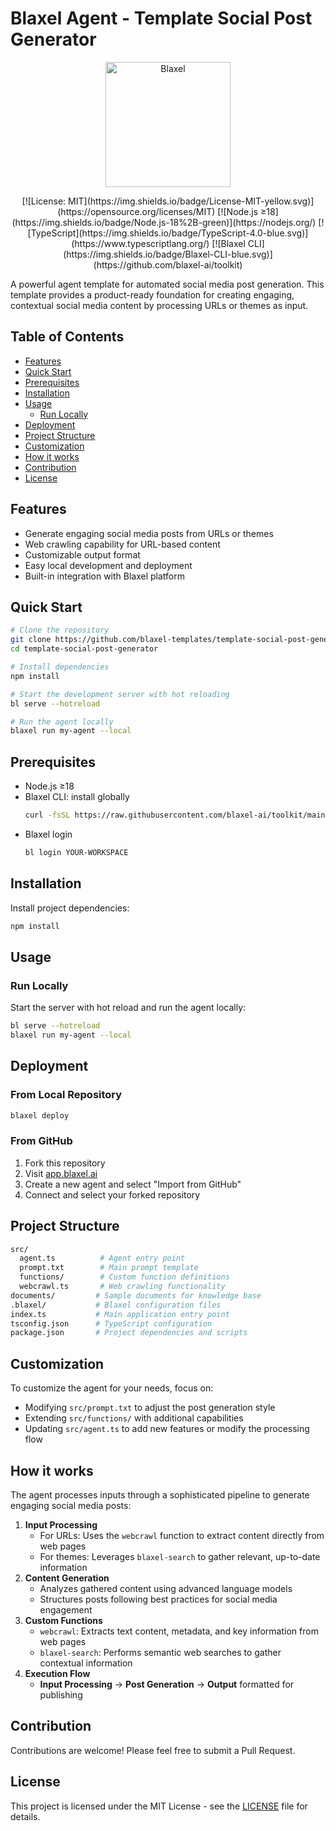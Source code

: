# Blaxel Agent - Template Social Post Generator

<p align="center">
  <img src="https://blaxel.ai/logo.png" alt="Blaxel" width="200"/>
</p>

<div align="center">
[![License: MIT](https://img.shields.io/badge/License-MIT-yellow.svg)](https://opensource.org/licenses/MIT)
[![Node.js ≥18](https://img.shields.io/badge/Node.js-18%2B-green)](https://nodejs.org/)
[![TypeScript](https://img.shields.io/badge/TypeScript-4.0-blue.svg)](https://www.typescriptlang.org/)
[![Blaxel CLI](https://img.shields.io/badge/Blaxel-CLI-blue.svg)](https://github.com/blaxel-ai/toolkit)
</div>

A powerful agent template for automated social media post generation. This template provides a product-ready foundation for creating engaging, contextual social media content by processing URLs or themes as input.

## Table of Contents

- [Features](#features)
- [Quick Start](#quick-start)
- [Prerequisites](#prerequisites)
- [Installation](#installation)
- [Usage](#usage)
  - [Run Locally](#run-locally)
- [Deployment](#deployment)
- [Project Structure](#project-structure)
- [Customization](#customization)
- [How it works](#how-it-works)
- [Contribution](#contribution)
- [License](#license)

## Features

- Generate engaging social media posts from URLs or themes
- Web crawling capability for URL-based content
- Customizable output format
- Easy local development and deployment
- Built-in integration with Blaxel platform

## Quick Start

```bash
# Clone the repository
git clone https://github.com/blaxel-templates/template-social-post-generator.git
cd template-social-post-generator

# Install dependencies
npm install

# Start the development server with hot reloading
bl serve --hotreload

# Run the agent locally
blaxel run my-agent --local
```

## Prerequisites

- Node.js ≥18
- Blaxel CLI: install globally
  ```bash
  curl -fsSL https://raw.githubusercontent.com/blaxel-ai/toolkit/main/install.sh | BINDIR=$HOME/.local/bin sh
  ```
- Blaxel login
  ```bash
  bl login YOUR-WORKSPACE
  ```

## Installation

Install project dependencies:

```bash
npm install
```

## Usage

### Run Locally

Start the server with hot reload and run the agent locally:

```bash
bl serve --hotreload
blaxel run my-agent --local
```

## Deployment

### From Local Repository

```bash
blaxel deploy
```

### From GitHub

1. Fork this repository
2. Visit [app.blaxel.ai](https://app.blaxel.ai)
3. Create a new agent and select "Import from GitHub"
4. Connect and select your forked repository

## Project Structure

```bash
src/
  agent.ts          # Agent entry point
  prompt.txt        # Main prompt template
  functions/        # Custom function definitions
  webcrawl.ts       # Web crawling functionality
documents/         # Sample documents for knowledge base
.blaxel/           # Blaxel configuration files
index.ts           # Main application entry point
tsconfig.json      # TypeScript configuration
package.json       # Project dependencies and scripts
```

## Customization

To customize the agent for your needs, focus on:

- Modifying `src/prompt.txt` to adjust the post generation style
- Extending `src/functions/` with additional capabilities
- Updating `src/agent.ts` to add new features or modify the processing flow

## How it works

The agent processes inputs through a sophisticated pipeline to generate engaging social media posts:

1. **Input Processing**
   - For URLs: Uses the `webcrawl` function to extract content directly from web pages
   - For themes: Leverages `blaxel-search` to gather relevant, up-to-date information
2. **Content Generation**
   - Analyzes gathered content using advanced language models
   - Structures posts following best practices for social media engagement
3. **Custom Functions**
   - `webcrawl`: Extracts text content, metadata, and key information from web pages
   - `blaxel-search`: Performs semantic web searches to gather contextual information
4. **Execution Flow**
   - **Input Processing** -> **Post Generation** -> **Output** formatted for publishing

## Contribution

Contributions are welcome! Please feel free to submit a Pull Request.

## License

This project is licensed under the MIT License - see the [LICENSE](LICENSE) file for details.
